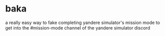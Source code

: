 # baka

a really easy way to fake completing yandere simulator's mission mode to get
into the #mission-mode channel of the yandere simulator discord
